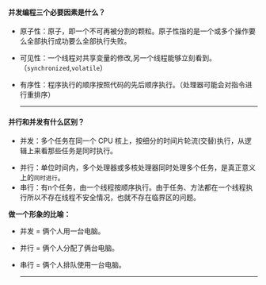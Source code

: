 #### 并发编程三个必要因素是什么？

* 原子性：原子，即一个不可再被分割的颗粒。原子性指的是一个或多个操作要么全部执行成功要么全部执行失败。

* 可见性：一个线程对共享变量的修改,另一个线程能够立刻看到。（`synchronized`,`volatile`）

* 有序性：程序执行的顺序按照代码的先后顺序执行。（处理器可能会对指令进行重排序）

  ***

#### 并行和并发有什么区别？

- 并发：多个任务在同一个 CPU 核上，按细分的时间片轮流(交替)执行，从逻辑上来看那些任务是同时执行。

* 并行：单位时间内，多个处理器或多核处理器同时处理多个任务，是真正意义上的`同时进行`。
* 串行：有n个任务，由一个线程按顺序执行。由于任务、方法都在一个线程执行所以不存在线程不安全情况，也就不存在临界区的问题。

**做一个形象的比喻：**

- 并发 = 俩个人用一台电脑。

- 并行 = 俩个人分配了俩台电脑。

- 串行 = 俩个人排队使用一台电脑。

  ***